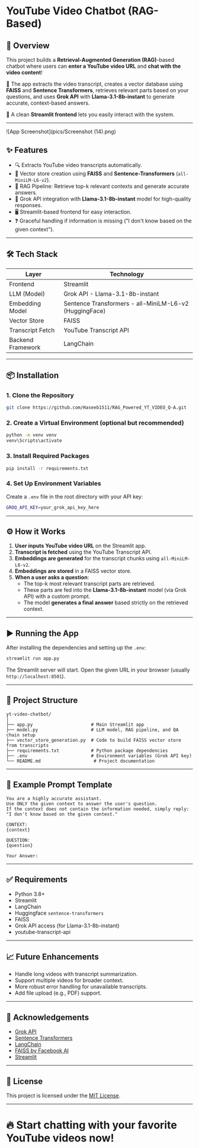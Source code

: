 # YouTube Video Chatbot (RAG-Based)

## 🚀 Overview

This project builds a **Retrieval-Augmented Generation (RAG)**-based chatbot where users can **enter a YouTube video URL** and **chat with the video content**!

🔹 The app extracts the video transcript, creates a vector database using **FAISS** and **Sentence Transformers**, retrieves relevant parts based on your questions, and uses **Grok API** with **Llama-3.1-8b-instant** to generate accurate, context-based answers.

🔹 A clean **Streamlit frontend** lets you easily interact with the system.

---
![App Screenshot](pics/Screenshot (14).png)

## ✨ Features

- 🔍 Extracts YouTube video transcripts automatically.
- 🧠 Vector store creation using **FAISS** and **Sentence-Transformers** (`all-MiniLM-L6-v2`).
- 🧵 RAG Pipeline: Retrieve top-k relevant contexts and generate accurate answers.
- 🤖 Grok API integration with **Llama-3.1-8b-instant** model for high-quality responses.
- 🖥️ Streamlit-based frontend for easy interaction.
- ❓ Graceful handling if information is missing ("I don't know based on the given context").

---

## 🛠️ Tech Stack

| Layer            | Technology                                           |
|------------------|-------------------------------------------------------|
| Frontend         | Streamlit                                             |
| LLM (Model)      | Grok API - Llama-3.1-8b-instant                        |
| Embedding Model  | Sentence Transformers - all-MiniLM-L6-v2 (HuggingFace)|
| Vector Store     | FAISS                                                  |
| Transcript Fetch | YouTube Transcript API                                |
| Backend Framework| LangChain                                             |

---

## 📦 Installation

### 1. Clone the Repository
```bash
git clone https://github.com/Haseeb1511/RAG_Powered_YT_VIDEO_Q-A.git
```

### 2. Create a Virtual Environment (optional but recommended)
```bash
python -m venv venv
venv\Scripts\activate
```

### 3. Install Required Packages
```bash
pip install -r requirements.txt
```

### 4. Set Up Environment Variables
Create a `.env` file in the root directory with your API key:
```bash
GROQ_API_KEY=your_grok_api_key_here
```

---

## ⚙️ How it Works

1. **User inputs YouTube video URL** on the Streamlit app.
2. **Transcript is fetched** using the YouTube Transcript API.
3. **Embeddings are generated** for the transcript chunks using `all-MiniLM-L6-v2`.
4. **Embeddings are stored** in a FAISS vector store.
5. **When a user asks a question**:
   - The top-k most relevant transcript parts are retrieved.
   - These parts are fed into the **Llama-3.1-8b-instant** model (via Grok API) with a custom prompt.
   - The model **generates a final answer** based strictly on the retrieved context.

---

## ▶️ Running the App

After installing the dependencies and setting up the `.env`:

```bash
streamlit run app.py
```

The Streamlit server will start. Open the given URL in your browser (usually `http://localhost:8501`).

---

## 📂 Project Structure

```
yt-video-chatbot/
│
├── app.py                      # Main Streamlit app
├── model.py                    # LLM model, RAG pipeline, and QA chain setup
├── vector_store_generation.py  # Code to build FAISS vector store from transcripts
├── requirements.txt            # Python package dependencies
├── .env                        # Environment variables (Grok API key)
└── README.md                    # Project documentation
```

---

## 📜 Example Prompt Template

```text
You are a highly accurate assistant.
Use ONLY the given context to answer the user's question.
If the context does not contain the information needed, simply reply:
"I don't know based on the given context."

CONTEXT:
{context}

QUESTION:
{question}

Your Answer:
```

---

## ✅ Requirements

- Python 3.8+
- Streamlit
- LangChain
- Huggingface `sentence-transformers`
- FAISS
- Grok API access (for Llama-3.1-8b-instant)
- youtube-transcript-api

---

## 📈 Future Enhancements

- Handle long videos with transcript summarization.
- Support multiple videos for broader context.
- More robust error handling for unavailable transcripts.
- Add file upload (e.g., PDF) support.

---

## 🤝 Acknowledgements

- [Grok API](https://grok.x.ai/)
- [Sentence Transformers](https://www.sbert.net/)
- [LangChain](https://www.langchain.dev/)
- [FAISS by Facebook AI](https://github.com/facebookresearch/faiss)
- [Streamlit](https://streamlit.io/)

---

## 📄 License

This project is licensed under the [MIT License](LICENSE).

---

# 🔥 Start chatting with your favorite YouTube videos now!

